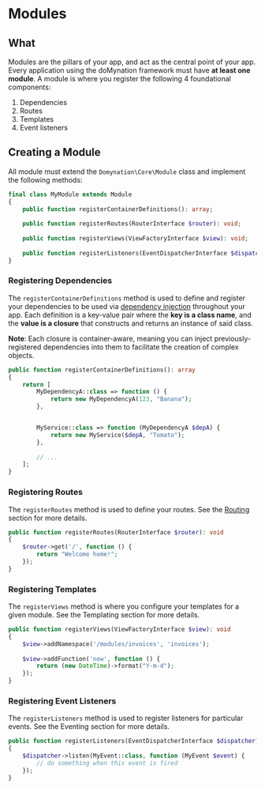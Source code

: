 # Modules

## What

Modules are the pillars of your app, and act as the central point of your app. Every application using the doMynation framework must have **at least one module**. A module is where you register the following 4 foundational components:

1. Dependencies
2. Routes
3. Templates
4. Event listeners

## Creating a Module

All module must extend the `Domynation\Core\Module` class and implement the following methods:

```php
final class MyModule extends Module
{
    public function registerContainerDefinitions(): array;
    
    public function registerRoutes(RouterInterface $router): void;
    
    public function registerViews(ViewFactoryInterface $view): void;
    
    public function registerListeners(EventDispatcherInterface $dispatcher): void;
}
```

### Registering Dependencies

The `registerContainerDefinitions` method is used to define and register your dependencies to be used via [dependency injection](https://en.wikipedia.org/wiki/Dependency_injection) throughout your app. Each definition is a key-value pair where the **key is a class name**, and the **value is a closure** that constructs and returns an instance of said class. 

**Note**: Each closure is container-aware, meaning you can inject previously-registered dependencies into them to facilitate the creation of complex objects.

```php
public function registerContainerDefinitions(): array
{
    return [
        MyDependencyA::class => function () {
            return new MyDependencyA(123, "Banana");
        },


        MyService::class => function (MyDependencyA $depA) {
            return new MyService($depA, "Tomato");
        },
        
        // ...
    ];
}
```

### Registering Routes

The `registerRoutes` method is used to define your routes. See the [Routing](routing-1.md) section for more details. 

```php
public function registerRoutes(RouterInterface $router): void
{
    $router->get('/', function () {
        return "Welcome home!";
    });
}

```

### Registering Templates

The `registerViews` method is where you configure your templates for a given module. See the Templating section for more details. 

```php
public function registerViews(ViewFactoryInterface $view): void
{
    $view->addNamespace('/modules/invoices', 'invoices');
    
    $view->addFunction('now', function () {
        return (new DateTime)->format("Y-m-d");
    });
}

```

### Registering Event Listeners

The `registerListeners` method is used to register listeners for particular events. See the Eventing section for more details.

```php
public function registerListeners(EventDispatcherInterface $dispatcher): void
{
    $dispatcher->listen(MyEvent::class, function (MyEvent $event) {
        // do something when this event is fired
    });
}

```

